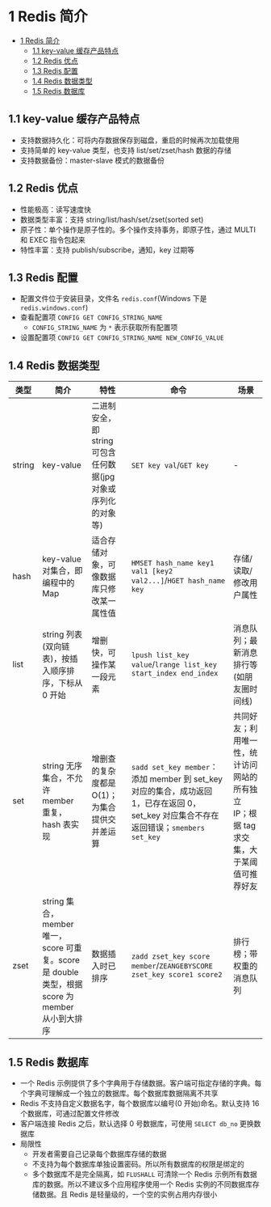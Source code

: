 # 1 Redis 简介

- [1 Redis 简介](#1-redis-%E7%AE%80%E4%BB%8B)
  - [1.1 key-value 缓存产品特点](#11-key-value-%E7%BC%93%E5%AD%98%E4%BA%A7%E5%93%81%E7%89%B9%E7%82%B9)
  - [1.2 Redis 优点](#12-redis-%E4%BC%98%E7%82%B9)
  - [1.3 Redis 配置](#13-redis-%E9%85%8D%E7%BD%AE)
  - [1.4 Redis 数据类型](#14-redis-%E6%95%B0%E6%8D%AE%E7%B1%BB%E5%9E%8B)
  - [1.5 Redis 数据库](#15-redis-%E6%95%B0%E6%8D%AE%E5%BA%93)

## 1.1 key-value 缓存产品特点

- 支持数据持久化：可将内存数据保存到磁盘，重启的时候再次加载使用
- 支持简单的 key-value 类型，也支持 list/set/zset/hash 数据的存储
- 支持数据备份：master-slave 模式的数据备份

## 1.2 Redis 优点

- 性能极高：读写速度快
- 数据类型丰富：支持 string/list/hash/set/zset(sorted set)
- 原子性：单个操作是原子性的。多个操作支持事务，即原子性，通过 MULTI 和 EXEC 指令包起来
- 特性丰富：支持 publish/subscribe，通知，key 过期等

## 1.3 Redis 配置

- 配置文件位于安装目录，文件名 `redis.conf`(Windows 下是 `redis.windows.conf`)
- 查看配置项 `CONFIG GET CONFIG_STRING_NAME`
  - `CONFIG_STRING_NAME` 为 `*` 表示获取所有配置项
- 设置配置项 `CONFIG GET CONFIG_STRING_NAME NEW_CONFIG_VALUE`

## 1.4 Redis 数据类型

| 类型 | 简介 | 特性 | 命令 | 场景 |
| --- | --- | ---- | --- | --- |
| string | key-value | 二进制安全，即 string 可包含任何数据(jpg 对象或序列化的对象等) |`SET key val`/`GET key` | - |
| hash | key-value 对集合，即编程中的 Map | 适合存储对象，可像数据库只修改某一属性值 | `HMSET hash_name key1 val1 [key2 val2...]`/`HGET hash_name key` | 存储/读取/修改用户属性 |
| list | string 列表(双向链表)，按插入顺序排序，下标从 0 开始 | 增删快，可操作某一段元素 | `lpush list_key value`/`lrange list_key start_index end_index` | 消息队列；最新消息排行等(如朋友圈时间线) |
| set | string 无序集合，不允许 member 重复，hash 表实现 | 增删查的复杂度都是 O(1)；为集合提供交并差运算 |`sadd set_key member`：添加 member 到 set_key 对应的集合，成功返回 1，已存在返回 0，set_key 对应集合不存在返回错误；`smembers set_key` | 共同好友；利用唯一性，统计访问网站的所有独立 IP；根据 tag 求交集，大于某阈值可推荐好友 |
| zset | string 集合，member 唯一，score 可重复。score是 double 类型，根据 score 为 member 从小到大排序 | 数据插入时已排序 | `zadd zset_key score member`/`ZEANGEBYSCORE zset_key score1 score2` | 排行榜；带权重的消息队列 |

## 1.5 Redis 数据库

- 一个 Redis 示例提供了多个字典用于存储数据。客户端可指定存储的字典。每个字典可理解成一个独立的数据库。每个数据库数据隔离不共享
- Redis 不支持自定义数据名字，每个数据库以编号(0 开始)命名。默认支持 16 个数据库，可通过配置文件修改
- 客户端连接 Redis 之后，默认选择 0 号数据库，可使用 `SELECT db_no` 更换数据库
- 局限性
  - 开发者需要自己记录每个数据库存储的数据
  - 不支持为每个数据库单独设置密码。所以所有数据库的权限是绑定的
  - 多个数据库不是完全隔离，如 `FLUSHALL` 可清除一个 Redis 示例所有数据库的数据。所以不建议多个应用程序使用一个 Redis 实例的不同数据库存储数据。且 Redis 是轻量级的，一个空的实例占用内存很小
